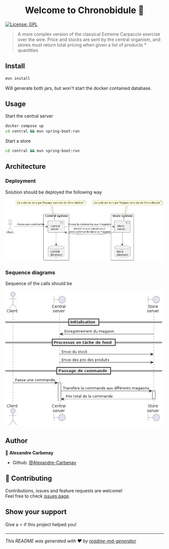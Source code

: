 <h1 align="center">Welcome to Chronobidule 👋</h1>
<p>
  <a href="#" target="_blank">
    <img alt="License: GPL" src="https://img.shields.io/badge/License-GPL-yellow.svg" />
  </a>
</p>

> A more complex version of the classical Extreme Carpaccio exercise over the wire. Price and stocks are sent by the central organism, and stores must return total pricing when given a list of products * quantities 

## Install

```sh
mvn install
```
Will generate both jars, but won't start the docker contained database.

## Usage

Start the central server
```sh
docker compose up
cd central && mvn spring-boot:run
```

Start a store
```sh
cd central && mvn spring-boot:run
```

## Architecture

### Deployment

Solution should be deployed the following way

![Deployment diagram of the solution](diagrams/deployment.png "Deployment diagram of the solution")

### Sequence diagrams
Sequence of the calls should be

![Sequence diagram of the solution](diagrams/sequence.png "Sequence diagram of the solution")


## Author

👤 **Alexandre Carbenay**

* Github: [@Alexandre-Carbenay](https://github.com/Alexandre-Carbenay)

## 🤝 Contributing

Contributions, issues and feature requests are welcome!<br />Feel free to check [issues page](https://github.com/Zenika/Enigma-2025-Chronobidule/issues). 

## Show your support

Give a ⭐️ if this project helped you!

***
_This README was generated with ❤️ by [readme-md-generator](https://github.com/kefranabg/readme-md-generator)_